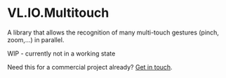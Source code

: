 # VL.IO.Multitouch

A library that allows the recognition of many multi-touch gestures (pinch, zoom,...) in parallel.

WIP - currently not in a working state

Need this for a commercial project already? [Get in touch](mailto:devvvvs@vvvv.org).
